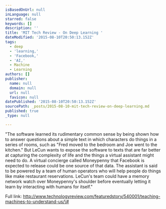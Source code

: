 ```yaml
---
isBasedOnUrl: null
inLanguage: null
starred: false
keywords: []
description: ''
title: 'MIT Tech Review - On Deep Learning '
dateModified: '2015-08-10T20:50:13.152Z'
tags:
  - deep
  - 'learning,'
  - 'Facebook,'
  - 'AI,'
  - Machine
  - Learning
authors: []
publisher:
  name: null
  domain: null
  url: null
  favicon: null
datePublished: '2015-08-10T20:50:13.152Z'
sourcePath: _posts/2015-08-10-mit-tech-review-on-deep-learning.md
published: true
_type: null

---
```

"The software learned its rudimentary common sense by being shown how to answer questions about a simple text in which characters do things in a series of rooms, such as "Fred moved to the bedroom and Joe went to the kitchen." But LeCun wants to expose the software to texts that are far better at capturing the complexity of life and the things a virtual assistant might need to do. A virtual concierge called Moneypenny that Facebook is expected to release could be one source of that data. The assistant is said to be powered by a team of human operators who will help people do things like make restaurant reservations. LeCun's team could have a memory network watch over Moneypenny's shoulder before eventually letting it learn by interacting with humans for itself." 

Full link: http://www.technologyreview.com/featuredstory/540001/teaching-machines-to-understand-us/\#